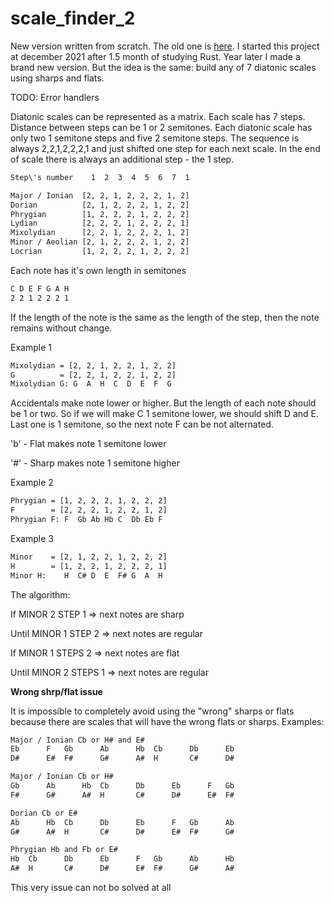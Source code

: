# scale_finder_2
New version written from scratch. The old one is [here](https://github.com/antonovmike/scale_finder).
I started this project at december 2021 after 1.5 month of studying Rust. Year later I made a brand new version. But the idea is the same: build any of 7 diatonic scales using sharps and flats.

TODO: Error handlers

Diatonic scales can be represented as a matrix. Each scale has 7 steps. Distance between steps can be 1 or 2 semitones. Each diatonic scale has only two 1 semitone steps and five 2 semitone steps. The sequence is always 2,2,1,2,2,2,1 and just shifted one step for each next scale. In the end of scale there is always an additional step - the 1 step.
```bash
Step\'s number    1  2  3  4  5  6  7  1

Major / Ionian  [2, 2, 1, 2, 2, 2, 1, 2]
Dorian          [2, 1, 2, 2, 2, 1, 2, 2]
Phrygian        [1, 2, 2, 2, 1, 2, 2, 2]
Lydian          [2, 2, 2, 1, 2, 2, 2, 1]
Mixolydian      [2, 2, 1, 2, 2, 2, 1, 2]
Minor / Aeolian [2, 1, 2, 2, 2, 1, 2, 2]
Locrian         [1, 2, 2, 2, 1, 2, 2, 2]
```
Each note has it's own length in semitones
```bash
C D E F G A H
2 2 1 2 2 2 1
```
If the length of the note is the same as the length of the step, then the note remains without change.

Example 1
```bash
Mixolydian = [2, 2, 1, 2, 2, 1, 2, 2]
G          = [2, 2, 1, 2, 2, 1, 2, 2]
Mixolydian G: G  A  H  C  D  E  F  G
```
Accidentals make note lower or higher. But the length of each note should be 1 or two. So if we will make C 1 semitone lower, we should shift D and E. Last one is 1 semitone, so the next note F can be not alternated. 

'b' - Flat makes note 1 semitone lower

'#' - Sharp makes note 1 semitone higher

Example 2
```bash
Phrygian = [1, 2, 2, 2, 1, 2, 2, 2]
F        = [2, 2, 2, 1, 2, 2, 1, 2]
Phrygian F: F  Gb Ab Hb C  Db Eb F
```
Example 3
```bash
Minor    = [2, 1, 2, 2, 1, 2, 2, 2]
H        = [1, 2, 2, 1, 2, 2, 2, 1]
Minor H:    H  C# D  E  F# G  A  H
```

The algorithm:

If MINOR 2 STEP 1 => next notes are sharp

Until MINOR 1 STEP 2 => next notes are regular

If MINOR 1 STEPS 2 => next notes are flat

Until MINOR 2 STEPS 1 => next notes are regular

**Wrong shrp/flat issue**

It is impossible to completely avoid using the "wrong" sharps or flats because there are scales that will have the wrong flats or sharps. Examples:

```bash
Major / Ionian Cb or H# and E#
Eb		F	Gb		Ab		Hb	Cb		Db		Eb
D#      E#  F#      G#      A#  H       C#      D#

Major / Ionian Cb or H#
Gb		Ab		Hb	Cb		Db		Eb		F	Gb
F#      G#      A#  H       C#      D#      E#  F#

Dorian Cb or E#
Ab		Hb	Cb		Db		Eb		F	Gb		Ab
G#      A#  H       C#      D#      E#  F#      G#

Phrygian Hb and Fb or E#
Hb  Cb      Db      Eb      F   Gb      Ab      Hb
A#	H		C#		D#		E#	F#		G#		A#
```
This very issue can not bo solved at all
